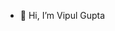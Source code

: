 - 👋 Hi, I’m Vipul Gupta

<!---
vipul0425/vipul0425 is a ✨ special ✨ repository because its `README.md` (this file) appears on your GitHub profile.
You can click the Preview link to take a look at your changes.
--->
